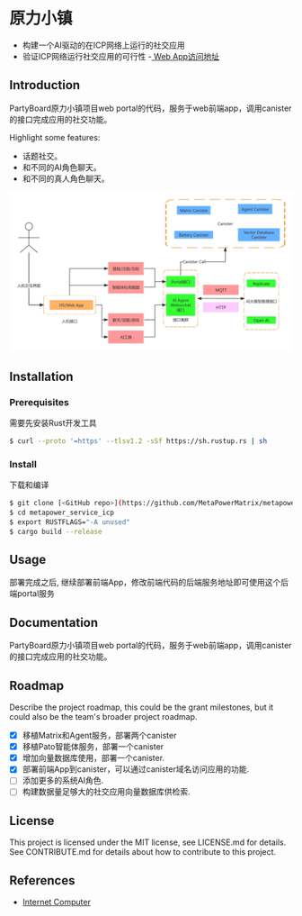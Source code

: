 
# 原力小镇
- 构建一个AI驱动的在ICP网络上运行的社交应用
- 验证ICP网络运行社交应用的可行性
-[ Web App访问地址](https://tsoel-7yaaa-aaaai-alcva-cai.icp0.io/)

## Introduction
PartyBoard原力小镇项目web portal的代码，服务于web前端app，调用canister的接口完成应用的社交功能。

Highlight some features:
- 话题社交。
- 和不同的AI角色聊天。
- 和不同的真人角色聊天。
 
![架构图](https://github.com/MetaPowerMatrix/pabOnICP/blob/master/MetaPowerICP%E6%9E%B6%E6%9E%84%E5%9B%BE.jpg)

## Installation

### Prerequisites
需要先安装Rust开发工具

```bash
$ curl --proto '=https' --tlsv1.2 -sSf https://sh.rustup.rs | sh
```

### Install
下载和编译

```bash
$ git clone [<GitHub repo>](https://github.com/MetaPowerMatrix/metapower_service_icp)
$ cd metapower_service_icp
$ export RUSTFLAGS="-A unused"
$ cargo build --release
```

## Usage
部署完成之后, 继续部署前端App，修改前端代码的后端服务地址即可使用这个后端portal服务


## Documentation
PartyBoard原力小镇项目web portal的代码，服务于web前端app，调用canister的接口完成应用的社交功能。

## Roadmap
Describe the project roadmap, this could be the grant milestones, but it could also be the team's broader project roadmap.

- [x] 移植Matrix和Agent服务，部署两个canister
- [x] 移植Pato智能体服务，部署一个canister 
- [x] 增加向量数据库使用，部署一个canister. 
- [x] 部署前端App到canister，可以通过canister域名访问应用的功能.
- [ ] 添加更多的系统AI角色.
- [ ] 构建数据量足够大的社交应用向量数据库供检索.

## License
This project is licensed under the MIT license, see LICENSE.md for details. See CONTRIBUTE.md for details about how to contribute to this project. 


## References
- [Internet Computer](https://internetcomputer.org)

